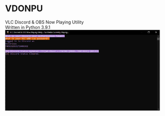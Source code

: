 # VDONPU
 VLC Discord & OBS Now Playing Utility  
 Written in Python 3.9.1  
 ![screenshot.png](screenshot.png)
